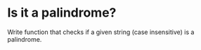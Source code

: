 # Is it a palindrome?

Write function that checks if a given string (case insensitive) is a palindrome.